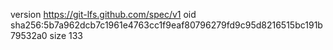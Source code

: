 version https://git-lfs.github.com/spec/v1
oid sha256:5b7a962dcb7c1961e4763cc1f9eaf80796279fd9c95d8216515bc191b79532a0
size 133
